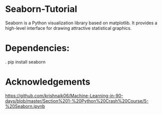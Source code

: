 # Seaborn-Tutorial
Seaborn is a Python visualization library based on matplotlib. It provides a high-level interface for drawing attractive statistical graphics.

# Dependencies:
. pip install seaborn

# Acknowledgements
https://github.com/krishnaik06/Machine-Learning-in-90-days/blob/master/Section%201-%20Python%20Crash%20Course/5-%20Seaborn.ipynb
